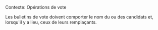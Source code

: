 Contexte: Opérations de vote

Les bulletins de vote doivent comporter le nom du ou des candidats et, lorsqu'il y a lieu, ceux de leurs remplaçants.